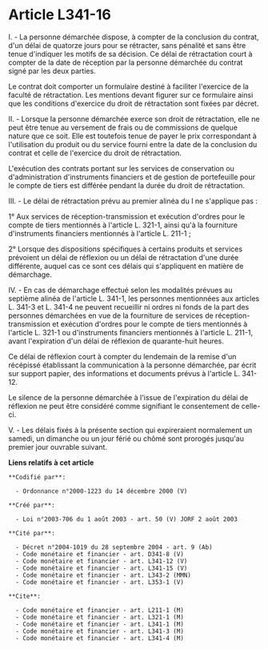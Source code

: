 # Article L341-16

I. - La personne démarchée dispose, à compter de la conclusion du contrat, d'un délai de quatorze jours pour se rétracter,
sans pénalité et sans être tenue d'indiquer les motifs de sa décision. Ce délai de rétractation court à compter de la date de
réception par la personne démarchée du contrat signé par les deux parties.

Le contrat doit comporter un formulaire destiné à faciliter l'exercice de la faculté de rétractation. Les mentions devant
figurer sur ce formulaire ainsi que les conditions d'exercice du droit de rétractation sont fixées par décret.

II. - Lorsque la personne démarchée exerce son droit de rétractation, elle ne peut être tenue au versement de frais ou de
commissions de quelque nature que ce soit. Elle est toutefois tenue de payer le prix correspondant à l'utilisation du produit
ou du service fourni entre la date de la conclusion du contrat et celle de l'exercice du droit de rétractation.

L'exécution des contrats portant sur les services de conservation ou d'administration d'instruments financiers et de gestion
de portefeuille pour le compte de tiers est différée pendant la durée du droit de rétractation.

III. - Le délai de rétractation prévu au premier alinéa du I ne s'applique pas :

1° Aux services de réception-transmission et exécution d'ordres pour le compte de tiers mentionnés à l'article L. 321-1,
ainsi qu'à la fourniture d'instruments financiers mentionnés à l'article L. 211-1 ;

2° Lorsque des dispositions spécifiques à certains produits et services prévoient un délai de réflexion ou un délai de
rétractation d'une durée différente, auquel cas ce sont ces délais qui s'appliquent en matière de démarchage.

IV. - En cas de démarchage effectué selon les modalités prévues au septième alinéa de l'article L. 341-1, les personnes
mentionnées aux articles L. 341-3 et L. 341-4 ne peuvent recueillir ni ordres ni fonds de la part des personnes démarchées en
vue de la fourniture de services de réception-transmission et exécution d'ordres pour le compte de tiers mentionnés à
l'article L. 321-1 ou d'instruments financiers mentionnés à l'article L. 211-1, avant l'expiration d'un délai de réflexion de
quarante-huit heures.

Ce délai de réflexion court à compter du lendemain de la remise d'un récépissé établissant la communication à la personne
démarchée, par écrit sur support papier, des informations et documents prévus à l'article L. 341-12.

Le silence de la personne démarchée à l'issue de l'expiration du délai de réflexion ne peut être considéré comme signifiant
le consentement de celle-ci.

V. - Les délais fixés à la présente section qui expireraient normalement un samedi, un dimanche ou un jour férié ou chômé
sont prorogés jusqu'au premier jour ouvrable suivant.

**Liens relatifs à cet article**

	**Codifié par**:

	  - Ordonnance n°2000-1223 du 14 décembre 2000 (V)

	**Créé par**:

	  - Loi n°2003-706 du 1 août 2003 - art. 50 (V) JORF 2 août 2003

	**Cité par**:

	  - Décret n°2004-1019 du 28 septembre 2004 - art. 9 (Ab)
	  - Code monétaire et financier - art. D341-8 (V)
	  - Code monétaire et financier - art. L341-12 (V)
	  - Code monétaire et financier - art. L341-15 (V)
	  - Code monétaire et financier - art. L343-2 (MMN)
	  - Code monétaire et financier - art. L353-1 (V)

	**Cite**:

	  - Code monétaire et financier - art. L211-1 (M)
	  - Code monétaire et financier - art. L321-1 (M)
	  - Code monétaire et financier - art. L341-1 (M)
	  - Code monétaire et financier - art. L341-3 (M)
	  - Code monétaire et financier - art. L341-4 (M)
